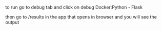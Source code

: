 to run 
go to debug tab and click on debug  Docker:Python - Flask

then go to /results in the app that opens in browser and you will see the output